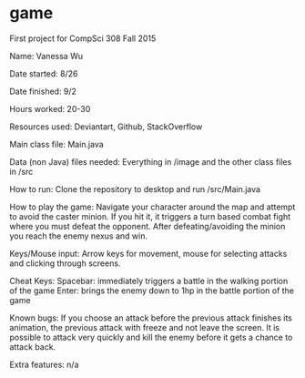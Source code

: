 # game
First project for CompSci 308 Fall 2015

Name:
Vanessa Wu

Date started:
8/26

Date finished:
9/2

Hours worked:
20-30

Resources used:
Deviantart, Github, StackOverflow

Main class file:
Main.java

Data (non Java) files needed:
Everything in /image and the other class files in /src

How to run: 
Clone the repository to desktop and run /src/Main.java

How to play the game:
Navigate your character around the map and attempt to avoid the caster minion. If you hit it, 
it triggers a turn based combat fight where you must defeat the opponent. 
After defeating/avoiding the minion you reach the enemy nexus and win.

Keys/Mouse input:
Arrow keys for movement, mouse for selecting attacks and clicking through screens.

Cheat Keys:
Spacebar: immediately triggers a battle in the walking portion of the game
Enter: brings the enemy down to 1hp in the battle portion of the game

Known bugs:
If you choose an attack before the previous attack finishes its animation,
the previous attack with freeze and not leave the screen.
It is possible to attack very quickly and kill the enemy before it gets a chance to 
attack back. 

Extra features:
n/a
